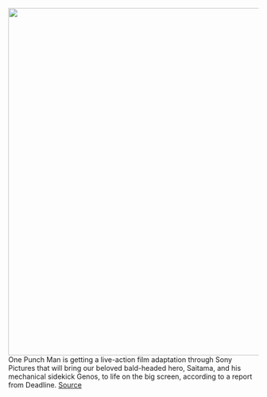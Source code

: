 <img src='https://cdn.vox-cdn.com/thumbor/q26OHl12BBEkA9hP7twlxtGL2bI=/0x0:2576x1480/1200x800/filters:focal(1082x534:1494x946)/cdn.vox-cdn.com/uploads/chorus_image/image/70972923/one_punch_man_screen.0.png' width='700px' /><br/>
One Punch Man is getting a live-action film adaptation through Sony Pictures that will bring our beloved bald-headed hero, Saitama, and his mechanical sidekick Genos, to life on the big screen, according to a report from Deadline.
<a href='https://www.theverge.com/2022/6/13/23166543/one-punch-man-live-action-sony-pictures-justin-lin'> Source <a/>